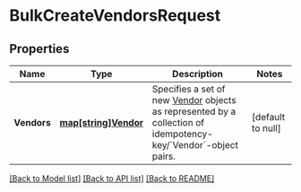 # BulkCreateVendorsRequest

## Properties
Name | Type | Description | Notes
------------ | ------------- | ------------- | -------------
**Vendors** | [**map[string]Vendor**](Vendor.md) | Specifies a set of new [Vendor](https://developer.squareup.com/reference/square_2024-01-18/objects/Vendor) objects as represented by a collection of idempotency-key/&#x60;Vendor&#x60;-object pairs. | [default to null]

[[Back to Model list]](../README.md#documentation-for-models) [[Back to API list]](../README.md#documentation-for-api-endpoints) [[Back to README]](../README.md)

